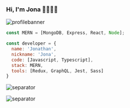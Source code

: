 ### Hi, I'm Jona 👋👨🏻‍💻

![profilebanner](https://user-images.githubusercontent.com/74380483/136100759-c86c5d97-7259-4d8f-af4d-f65821b88a68.png)

```js
const MERN = [MongoDB, Express, React, Node];

const developer = {
  name: 'Jonathan',
  nickname: 'Jona',
  code: [Javascript, Typescript],
  stack: MERN,
  tools: [Redux, GraphQL, Jest, Sass]
}
```
![separator](https://user-images.githubusercontent.com/74380483/136912065-e068e77c-17bc-4d5a-8af3-7d8f1bf07de7.png)
<!--
#### 💻 Check my [portfolio](https://portfolio-jonacampos.vercel.app/)!

##### These are my projects. I keep working on them 😄🙌🏼:
- [Jones Magazine](https://jones-magazine.vercel.app/) (Without maintenance. Only the library works.)
- [Pokemon Search](https://pokemon-search-game-jonaditommaso.vercel.app/)
- [Amazon Clone](https://amazon-own-implementation-jonaditommaso.vercel.app/)
- [Covid Real Time](https://covid19-real-time-monitoring-jonaditommaso.vercel.app/)
-->
![separator](https://user-images.githubusercontent.com/74380483/136912065-e068e77c-17bc-4d5a-8af3-7d8f1bf07de7.png)
<!--
**jonaditommaso/jonaditommaso** is a ✨ _special_ ✨ repository because its `README.md` (this file) appears on your GitHub profile.

Here are some ideas to get you started:

- 🔭 I’m currently working on ...
- 🌱 I’m currently learning ...
- 👯 I’m looking to collaborate on ...
- 🤔 I’m looking for help with ...
- 💬 Ask me about ...
- 📫 How to reach me: ...
- 😄 Pronouns: ...
- ⚡ Fun fact: ...
-->
